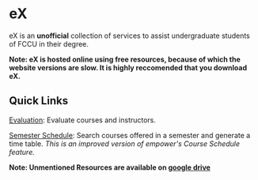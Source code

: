 <H1>eX</H1>

eX is an **unofficial** collection of services to assist undergraduate students of FCCU in their degree.

**Note: eX is hosted online using free resources, because of which the website versions are slow. It is highly reccomended that you download eX.**

<H2> Quick Links </H2>

[Evaluation](https://empowerx.shinyapps.io/eX-Evaluation/): Evaluate courses and instructors.

[Semester Schedule](https://empowerx.shinyapps.io/eX-SemesterSchedule/): Search courses offered in a semester and generate a time table. *This is an improved version of empower's Course Schedule feature.*

<!--
[Course Catalog](https://empowerx.shinyapps.io/CourseCatalog/): Search courses and programs offered by FCCU.

[Checklist](https://empowerx.shinyapps.io/Checklist/): Generate a checklist of courses you need to study to graduate (can act as a degree audit as well).
-->

**Note: Unmentioned Resources are available on [google drive](https://drive.google.com/drive/folders/1bOmOM7RQyZd1iNgxLiu78FI7_dEtQb0K?usp=sharing)**
